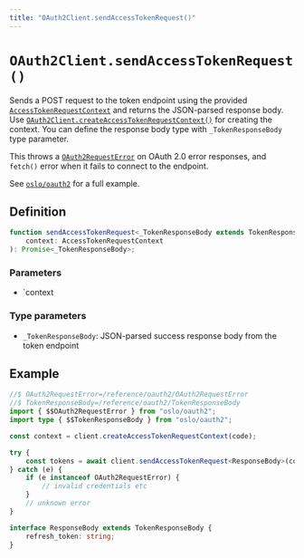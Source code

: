 ```yaml
---
title: "OAuth2Client.sendAccessTokenRequest()"
---
```


# `OAuth2Client.sendAccessTokenRequest()`

Sends a POST request to the token endpoint using the provided [`AccessTokenRequestContext`](/reference/oauth2/AccessTokenRequestContext) and returns the JSON-parsed response body. Use [`OAuth2Client.createAccessTokenRequestContext()`](/reference/oauth2/OAuth2Client/createAccessTokenRequestContext) for creating the context. You can define the response body type with `_TokenResponseBody` type parameter.

This throws a [`OAuth2RequestError`](/reference/oauth2/OAuth2RequestError) on OAuth 2.0 error responses, and `fetch()` error when it fails to connect to the endpoint.

See [`oslo/oauth2`](/reference/oauth2) for a full example.

## Definition

```ts
function sendAccessTokenRequest<_TokenResponseBody extends TokenResponseBody>(
	context: AccessTokenRequestContext
): Promise<_TokenResponseBody>;
```

### Parameters

- `context

### Type parameters

- `_TokenResponseBody`: JSON-parsed success response body from the token endpoint

## Example

```ts
//$ OAuth2RequestError=/reference/oauth2/OAuth2RequestError
//$ TokenResponseBody=/reference/oauth2/TokenResponseBody
import { $$OAuth2RequestError } from "oslo/oauth2";
import type { $$TokenResponseBody } from "oslo/oauth2";

const context = client.createAccessTokenRequestContext(code);

try {
	const tokens = await client.sendAccessTokenRequest<ResponseBody>(context);
} catch (e) {
	if (e instanceof OAuth2RequestError) {
		// invalid credentials etc
	}
	// unknown error
}

interface ResponseBody extends TokenResponseBody {
	refresh_token: string;
}
```
